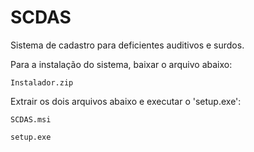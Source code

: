 # SCDAS

Sistema de cadastro para deficientes auditivos e surdos.

Para a instalação do sistema, baixar o arquivo abaixo:
	
	Instalador.zip

Extrair os dois arquivos abaixo e executar o 'setup.exe':

	SCDAS.msi
	
	setup.exe
